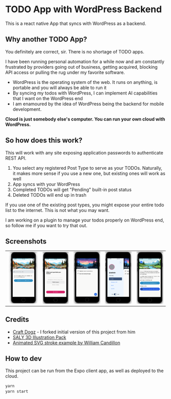 # TODO App with WordPress Backend

This is a react native App that syncs with WordPress as a backend.

## Why another TODO App?

You definitely are correct, sir. There is no shortage of TODO apps.

I have been running personal automation for a while now and am constantly frustrated by providers going out of business, getting acquired, blocking API access or pulling the rug under my favorite software.

-   WordPress is the operating system of the web. It runs on anything, is portable and you will always be able to run it
-   By syncing my todos with WordPress, I can implement AI capabilities that I want on the WordPress end
-   I am enamoured by the idea of WordPress being the backend for mobile development.

**Cloud is just somebody else's computer. You can run your own cloud with WordPress.**

## So how does this work?

This will work with any site exposing application passwords to authenticate REST API.

1. You select any registered Post Type to serve as your TODOs. Naturally, it makes more sense if you use a new one, but existing ones will work as well
2. App syncs with your WordPress
3. Completed TODOs will get "Pending" built-in post status
4. Deleted TODOs will end up in trash

If you use one of the existing post types, you might expose your entire todo list to the internet. This is not what you may want.

I am working on a plugin to manage your todos properly on WordPress end, so follow me if you want to try that out.

## Screenshots

|                                |                                |                                |                                |                                |
| ------------------------------ | ------------------------------ | ------------------------------ | ------------------------------ | ------------------------------ |
| ![](./assets/doc/screen-1.png) | ![](./assets/doc/screen-2.png) | ![](./assets/doc/screen-3.png) | ![](./assets/doc/screen-4.png) | ![](./assets/doc/screen-5.png) |

## Credits

-   [Craft Dogz](https://github.com/craftzdog/react-native-animated-todo) - I forked initial version of this project from him
-   [SALY 3D Illustration Pack](https://www.figma.com/community/file/890095002328610853)
-   [Animated SVG stroke example by William Candillon](https://github.com/wcandillon/can-it-be-done-in-react-native/tree/master/reanimated-2/src/StrokeAnimation)

## How to dev

This project can be run from the Expo client app, as well as deployed to the cloud.

```sh
yarn
yarn start
```
